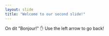 ```yaml
---
layout: slide
title: "Welcome to our second slide!"
---
```

On dit "Bonjour!" :raised_hand:
Use the left arrow to go back!
